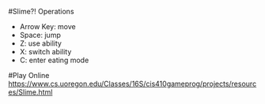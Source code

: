 #Slime?! Operations

- Arrow Key: move
- Space: jump
- Z: use ability
- X: switch ability
- C: enter eating mode

#Play Online
https://www.cs.uoregon.edu/Classes/16S/cis410gameprog/projects/resources/Slime.html
